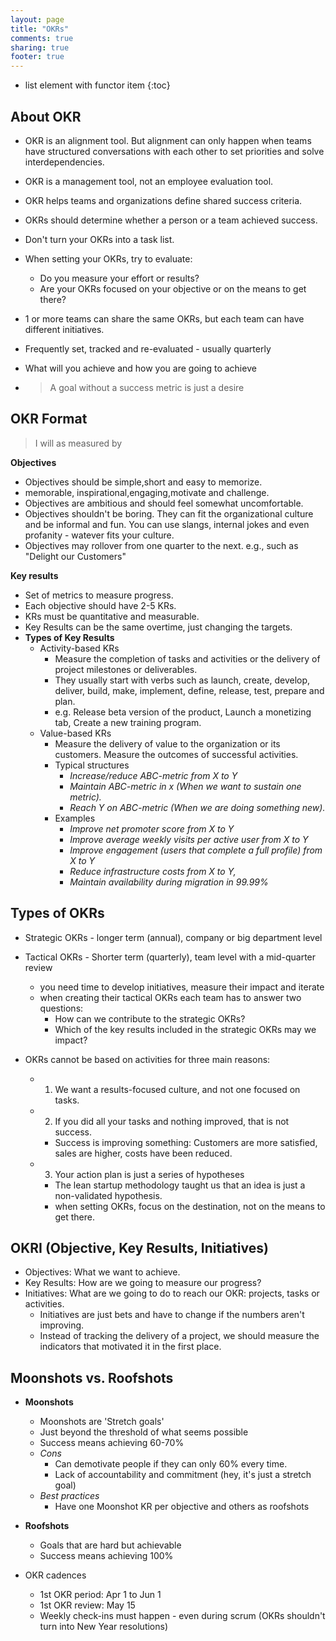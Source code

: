 ```yaml
---
layout: page
title: "OKRs"
comments: true
sharing: true
footer: true
---
```


* list element with functor item
{:toc}


## About OKR

* OKR is an alignment tool. But alignment can only happen when teams have structured conversations with each other to set priorities and solve interdependencies.
* OKR is a management tool, not an employee evaluation tool.
* OKR helps teams and organizations define shared success criteria.
* OKRs should determine whether a person or a team achieved success.
* Don't turn your OKRs into a task list.
* When setting your OKRs, try to evaluate:
    * Do you measure your effort or results?
    * Are your OKRs focused on your objective or on the means to get there?
* 1 or more teams can share the same OKRs, but each team can have different initiatives.


* Frequently set, tracked and re-evaluated - usually quarterly
* What will you achieve and how you are going to achieve
* > A goal without a success metric is just a desire

## OKR Format

> I will <objective> as measured by <key results>
  
__Objectives__

* Objectives should be simple,short and easy to memorize.
* memorable, inspirational,engaging,motivate and challenge.
* Objectives are ambitious and should feel somewhat uncomfortable.
* Objectives shouldn't be boring. They can fit the organizational culture and be informal and fun. You can use slangs, internal jokes and even profanity - watever fits your culture.
* Objectives may rollover from one quarter to the next. e.g., such as "Delight our Customers"

__Key results__

* Set of metrics to measure progress.
* Each objective should have 2-5 KRs.
* KRs must be quantitative and measurable.
* Key Results can be the same overtime, just changing the targets.
* __Types of Key Results__
    * Activity-based KRs
        * Measure the completion of tasks and activities or the delivery of project milestones or deliverables.
        * They usually start with verbs such as launch, create, develop, deliver, build, make, implement, define, release, test, prepare and plan.
        * e.g. Release beta version of the product, Launch a monetizing tab, Create a new training program.
    * Value-based KRs
        * Measure the delivery of value to the organization or its customers. Measure the outcomes of successful activities.
        * Typical structures
            * _Increase/reduce ABC-metric from X to Y_
            * _Maintain ABC-metric in x (When we want to sustain one metric)._
            * _Reach Y on ABC-metric (When we are doing something new)._
        * Examples
            * _Improve net promoter score from X to Y_
            * _Improve average weekly visits per active user from X to Y_
            * _Improve engagement (users that complete a full profile) from X to Y_
            * _Reduce infrastructure costs from X to Y,_
            * _Maintain availability during migration in 99.99%_
    
## Types of OKRs

* Strategic OKRs - longer term (annual), company or big department level
* Tactical OKRs - Shorter term (quarterly), team level with a mid-quarter review
    * you need time to develop initiatives, measure their impact and iterate
    * when creating their tactical OKRs each team has to answer two questions:
        * How can we contribute to the strategic OKRs?
        * Which of the key results included in the strategic OKRs may we impact?

* OKRs cannot be based on activities for three main reasons:
    * 1) We want a results-focused culture, and not one focused on tasks.
    * 2) If you did all your tasks and nothing improved, that is not success.
        * Success is improving something: Customers are more satisfied, sales are higher, costs have been reduced.
    * 3) Your action plan is just a series of hypotheses
        * The lean startup methodology taught us that an idea is just a non-validated hypothesis.
        * when setting OKRs, focus on the destination, not on the means to get there.

## OKRI (Objective, Key Results, Initiatives)

* Objectives: What we want to achieve.
* Key Results: How are we going to measure our progress?
* Initiatives: What are we going to do to reach our OKR: projects, tasks or activities.
    * Initiatives are just bets and have to change if the numbers aren't improving.
    * Instead of tracking the delivery of a project, we should measure the indicators that motivated it in the first place. 
                                                

## Moonshots vs. Roofshots

* __Moonshots__
    * Moonshots are 'Stretch goals'
    * Just beyond the threshold of what seems possible
    * Success means achieving 60-70%
    * _Cons_
        * Can demotivate people if they can only 60% every time.
        * Lack of accountability and commitment (hey, it's just a stretch goal)
    * _Best practices_
		* Have one Moonshot KR per objective and others as roofshots
* __Roofshots__
	* Goals that are hard but achievable
	* Success means achieving 100%

* OKR cadences
	* 1st OKR period: Apr 1 to Jun 1
	* 1st OKR review: May 15
	* Weekly check-ins must happen - even during scrum (OKRs shouldn't turn into New Year resolutions)

